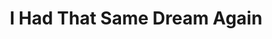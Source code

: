 --- 
title: "I Had That Same Dream Again"
publishdate: "2019-1-6T16:48:46+02:00"
src: "https://365manga.net/manga/i-had-that-same-dream-again"
image: "https://data.365manga.net/images/thumbnails/32586-i-had-that-same-dream-again.jpg"
description: " The story centers on grade schooler Nanoka Koyanagi, who meets a short-tailed cat and three different women as she is out taking a walk. The first woman is Minami, a high schooler whom Nanoka sees has many wounds on her wrist. The second woman is another high schooler, constantly called a 'whore' by her classmates. The third woman is an old lady, trying…"
---